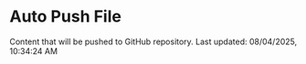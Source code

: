 # Auto Push File

Content that will be pushed to GitHub repository.
Last updated: 08/04/2025, 10:34:24 AM